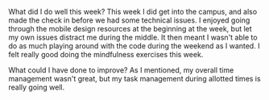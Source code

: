 
What did I do well this week?
This week I did get into the campus, and also made the check in before we had some technical issues. I enjoyed going through the mobile design resources at the beginning at the week, but let my own issues distract me during the middle. It then meant I wasn't able to do as much playing around with the code during the weekend as I wanted. I felt really good doing the mindfulness exercises this week.

What could I have done to improve?
As I mentioned, my overall time management wasn't great, but my task management during allotted times is really going well.
